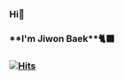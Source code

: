 ### Hi🤗

<h3>**I'm Jiwon Baek**🐈‍⬛<h3>

[![Hits](https://hits.seeyoufarm.com/api/count/incr/badge.svg?url=https%3A%2F%2Fgithub.com%2Fqorjiwon&count_bg=%23A5EBE9&title_bg=%2364B7DB&icon=&icon_color=%23E7E7E7&title=hits&edge_flat=false)](https://hits.seeyoufarm.com)

